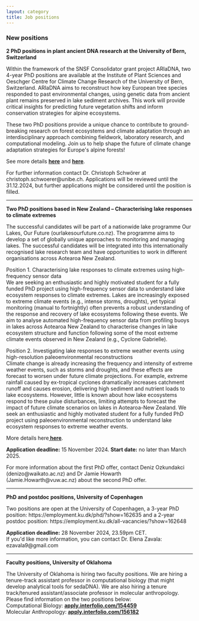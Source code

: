 ```yaml
---
layout: category
title: Job positions
---
```


<div class="section">
<div class="intro">
<h3 class="section-title underline">New positions</h3>  

<p><b> 2 PhD positions in plant ancient DNA research at the University of Bern, Switzerland </b></p>

<p>Within the framework of the SNSF Consolidator grant project ARIaDNA, two 4-year PhD positions are available at the Institute of Plant Sciences and Oeschger Centre for Climate Change Research of the University of Bern, Switzerland. ARIaDNA aims to reconstruct how key European tree species responded to past environmental changes, using genetic data from ancient plant remains preserved in lake sediment archives. This work will provide critical insights for predicting future vegetation shifts and inform conservation strategies for alpine ecosystems.</p>
<p>These two PhD positions provide a unique chance to contribute to ground-breaking research on forest ecosystems and climate adaptation through an interdisciplinary approach combining fieldwork, laboratory research, and computational modeling. Join us to help shape the future of climate change adaptation strategies for Europe's alpine forests!</p>

<p>See more details <a href="https://www.ips.unibe.ch/research/paleo/popdyn/index_eng.html"><b> here</b></a> and <a href="https://ohws.prospective.ch/public/v1/jobs/c36e3118-85e3-4c02-9e26-9610a1420b69"><b> here</b></a>.</p>

<p>For further information contact Dr. Christoph Schwörer at christoph.schwoerer@unibe.ch. Applications will be reviewed until the 31.12.2024, but further applications might be considered until the position is filled.</p>



<hr> 
<p><b>Two PhD positions based in New Zealand – Characterising lake responses to climate extremes</b></p>

<p>The successful candidates will be part of a nationwide lake programme Our Lakes, Our Future (ourlakesourfuture.co.nz). The programme aims to develop a set of globally unique approaches to monitoring and managing lakes. The successful candidates will be integrated into this internationally recognised lake research team and have opportunities to work in different organisations across Aotearoa New Zealand.</p>

<p>Position 1. Characterising lake responses to climate extremes using high-frequency sensor data<br>
We are seeking an enthusiastic and highly motivated student for a fully funded PhD project using high-frequency sensor data to understand lake ecosystem responses to climate extremes. Lakes are increasingly exposed to extreme climate events (e.g., intense storms, droughts), yet typical monitoring (manual to fortnightly) often prevents a robust understanding of the response and recovery of lake ecosystems following these events. We aim to analyse automated high-frequency sensor data from profiling buoys in lakes across Aotearoa New Zealand to characterise changes in lake ecosystem structure and function following some of the most extreme climate events observed in New Zealand (e.g., Cyclone Gabrielle). </p>


<p>Position 2. Investigating lake responses to extreme weather events using high-resolution paleoenvironmental reconstructions<br>
Climate change is already increasing the frequency and intensity of extreme weather events, such as storms and droughts, and these effects are forecast to worsen under future climate projections. For example, extreme rainfall caused by ex-tropical cyclones dramatically increases catchment runoff and causes erosion, delivering high sediment and nutrient loads to lake ecosystems. However, little is known about how lake ecosystems respond to these pulse disturbances, limiting attempts to forecast the impact of future climate scenarios on lakes in Aotearoa-New Zealand. We seek an enthusiastic and highly motivated student for a fully funded PhD project using paleoenvironmental reconstruction to understand lake ecosystem responses to extreme weather events. </p>

<p>More details here<a href="https://ourlakesourfuture.co.nz/two-phd-scholarships-impacts-of-extreme-climate-events/"><b> here</b></a>.</p>

<p><b>Application deadline:</b> 15 November 2024. <b>Start date:</b> no later than March 2025. </p>

<p>For more information about the first PhD offer, contact Deniz Ozkundakci (denizo@waikato.ac.nz) and Dr Jamie Howarth (Jamie.Howarth@vuw.ac.nz) about the second PhD offer.</p>

<hr> 

<p><b>PhD and postdoc positions, University of Copenhagen</b></p>
<p>Two positions are open at the University of Copenhagen, a 3-year PhD position: https://employment.ku.dk/phd/?show=162635 and a 2-year postdoc position: https://employment.ku.dk/all-vacancies/?show=162648</p>

<p><b>Application deadline:</b> 28 November 2024, 23.59pm CET. <br>
If you'd like more information, you can contact Dr. Elena Zavala: ezavala9@gmail.com </p>

<hr> 

<p><b>Faculty positions, University of Oklahoma</b></p>
<p>The University of Oklahoma is hiring two faculty positions. We are hiring a tenure-track assistant professor in computational biology (that might develop analytical tools for sedaDNA). We are also hiring a tenure track/tenured assistant/associate professor in molecular anthropology. Please find information on the two positions below:  <br>
Computational Biology: <a href="apply.interfolio.com/154459"><b> apply.interfolio.com/154459</b></a> <br>
Molecular Anthropology: <a href="apply.interfolio.com/156182"><b> apply.interfolio.com/156182</b></a></p>


